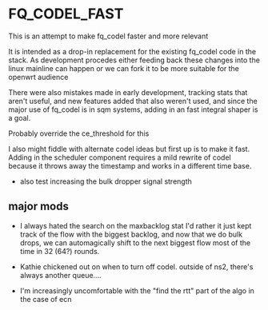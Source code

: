 # FQ_CODEL_FAST

This is an attempt to make fq_codel faster and more relevant

It is intended as a drop-in replacement for the existing
fq_codel code in the stack. As development procedes either
feeding back these changes into the linux mainline can happen
or we can fork it to be more suitable for the openwrt audience

There were also mistakes made in early development,
tracking stats that aren't useful, and new features
added that also weren't used, and since the major
use of fq_codel is in sqm systems, adding in an
fast integral shaper is a goal.

Probably override the ce_threshold for this

I also might fiddle with alternate codel ideas
but first up is to make it fast. Adding in the scheduler
component requires a mild rewrite of codel because it
throws away the timestamp and works in a different
time base.

* also test increasing the bulk dropper signal strength

## major mods

* I always hated the search on the maxbacklog stat
I'd rather it just kept track of the flow with the biggest backlog,
and now that we do bulk drops, we can automagically shift to the
next biggest flow most of the time in 32 (64?) rounds.

* Kathie chickened out on when to turn off codel. outside
  of ns2, there's always another queue....

* I'm increasingly uncomfortable with the "find the rtt"
part of the algo in the case of ecn

